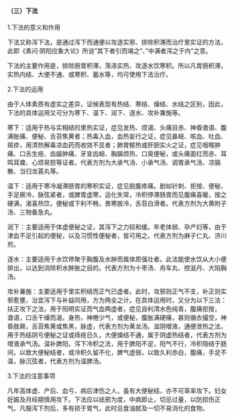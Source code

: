 #### （三）下法

1.下法的意义和作用

下法又称泻下法，是通过泻下而通便以攻逐实邪、排除积滞而治疗里实证的方法，此即《素问·阴阳应象大论》所说”其下者引而竭之”、”中满者泻之于内”之意。

下法的主要作用是，排除肠胃积滞，荡涤实热、攻逐水饮寒积。所以凡胃肠积滞，实热内结、大便不通、或寒积、蓄水等，均可使用下法治疗。

2.下法的运用

由于人体素质有虚实之差异，证候表现有热结、寒结、燥结、水结之区别，因此，下法的具体运用又可分为寒下、温下、润下、逐水、攻补兼施等。

寒下：适用于热与实相结的里热实证，症见发热、烦渴、头痛目赤、神昏谵语、腹满胀痛、便秘、舌苔焦黄者；热毒入血，血热妄行之证，症见鼻衄、咳血、吐血、斑疹，用清热解毒凉血药而收效不显者；肺胃郁热或肝胆实火之证，症见咽喉肿痛、口舌生疮、齿龈肿痛、牙宣齿衄、胸膈烦热、口臭便秘，或头痛面红而赤、耳鸣耳聋、心烦易怒等证者。代表方剂为大承气汤、小承气汤、调胃承气汤、凉膈散、当归龙荟丸等。

温下：适用于寒冷凝滞肠胃的寒积实证，症见脘腹疼痛。剧如针刺、拒按、便秘、手足厥冷，脉弦紧者，或脾胃虚寒，运化失常，冷积停滞肠胃而见腹痛喜暖，按之硬满，渴喜热饮，便秘或下利不畅，畏寒肢冷，舌苔白滑者。代表方剂为大黄附子汤、三物备急丸。

润下：主要适用于体虚便秘之证，其泻下之力较和缓。年老体弱、孕产妇等，由于津血不足引起的便秘，以及习惯性便秘者，皆可用之。代表方剂为麻子仁丸、济川煎。

逐水：主要适用于水饮停聚于胸腹及水肿而属体质强壮者。此法能使水饮从大小便排出，以达到消除积水肿胀之目的。代表方剂为十枣汤、舟车丸、控涎丹、大陷胸汤。

攻补兼施：主要适用于里实积结而正气已虚者。此时，攻邪则正气不支，补正则实邪愈壅，治宜泻下与补益同用，方为两全之计。在具体运用时，又分为以下三法：扶正攻下之法，用于阳明实证而气血两虚者，症见自利清水色纯青，腹痛拒按， 谵语，口舌干燥而渴，身热，神倦少气，或便秘，腹胀满硬痛，甚则循衣撮空，神昏肢厥，舌苔焦黄或焦黑，脉虚，代表方剂为黄龙汤。滋阴增液，通便泄热之法，用于热结阴亏便秘之证或痔疮日久，大便燥结不通，属于阴虚热结者，代表方剂为增液承气汤。温补脾阳，泻下冷积之法，用于脾阳不足，阳气不行，冷积阻结于肠间，以致大便秘结者，或冷积久留不化，脾气虚弱，以致久利赤白，腹痛，手足不温，脉沉弦者，代表方剂为温脾汤。

3.下法的注意事项

凡年高体虚、产后、血亏、病后津伤之人，虽有大便秘结，亦不可草率攻下。妇女妊娠及月经期慎用攻下。下法应以祛邪为度，中病即止，切忌过量，以防损伤正气。凡服泻下剂后，多有损于胃气，此时忌食油腻及一切不易消化的食物。

